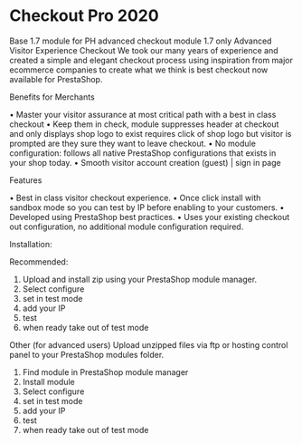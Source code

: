 # Checkout Pro 2020
Base 1.7 module for PH advanced checkout module 1.7 only
Advanced Visitor Experience Checkout
We took our many years of experience and created a simple and elegant checkout process using inspiration from major ecommerce companies to create what we think is best checkout now available for PrestaShop.  

Benefits for Merchants

•	Master your visitor assurance at most critical path with a best in class checkout
•	Keep them in check, module suppresses header at checkout and only displays shop logo to exist requires click of shop logo but visitor is prompted are they sure they want to leave checkout.
•	No module configuration: follows all native PrestaShop configurations that exists in your shop today.
•	Smooth visitor account creation (guest) | sign in page


Features

•	Best in class visitor checkout experience.
•	Once click install with sandbox mode so you can test by IP before enabling to your customers.
•	Developed using PrestaShop best practices.
•	Uses your existing checkout out configuration, no additional module configuration required.

Installation:

Recommended:  
1.	Upload and install zip using your PrestaShop module manager.
2.	Select configure
3.	set in test mode
4.	add your IP
5.	test
6.	when ready take out of test mode

Other (for advanced users)
Upload unzipped files via ftp or hosting control panel to your PrestaShop modules folder.

1.	Find module in PrestaShop module manager
2.	Install module
3.	Select configure
4.	set in test mode
5.	add your IP
6.	test
7.	when ready take out of test mode